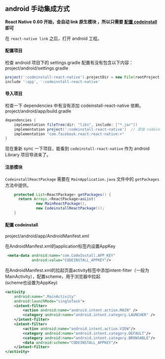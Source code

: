 ## android 手动集成方式

**React Native 0.60 开始，会自动 link 原生模块 ，所以只需要 [配置 codeinstall](#step4) 即可**


在 `react-native link` 之后，打开 android 工程。

#### 配置项目
检查 android 项目下的 settings.gradle 配置有没有包含以下内容：  
project/android/settings.gradle  
``` gradle
project(':codeinstall-react-native').projectDir = new File(rootProject.projectDir, '../node_modules/codeinstall-react-native/android')
include ':app', ':codeinstall-react-native'
```
#### 导入项目
检查一下 dependencies 中有没有添加 codeinstall-react-native 依赖。
project/android/app/build.gradle

``` gradle
dependencies {
    implementation fileTree(dir: "libs", include: ["*.jar"])
    implementation project(':codeinstall-react-native')  // 添加 codeinstall 依赖
    implementation "com.facebook.react:react-native:+" 
}
```

现在重新 sync 一下项目，能看到 `codeinstall-react-native` 作为 android Library 项目导进来了。
#### 注册模块
`CodeinstallReactPackage` 需要在 `MainApplication.java` 文件中的 `getPackages` 方法中提供。

``` java
    protected List<ReactPackage> getPackages() {
      return Arrays.<ReactPackage>asList(
              new MainReactPackage(),
              new CodeinstallReactPackage());
    }

```

#### 配置 codeinstall
<a id='step4'></a>
project/android/app/AndroidManifest.xml

在AndroidManifest.xml的application标签内设置AppKey  
``` xml
 <meta-data android:name="com.CodeInstall.APP_KEY"
            android:value="CODEINSTALL_APPKEY"/>

```

在AndroidManifest.xml的拉起页面activity标签中添加intent-filter（一般为MainActivity），配置scheme，用于浏览器中拉起  
(scheme也设置为AppKey)

``` xml
<activity
    android:name=".MainActivity"
    android:launchMode="singleTask">
    <intent-filter>
        <action android:name="android.intent.action.MAIN" />
        <category android:name="android.intent.category.LAUNCHER" />
    </intent-filter>
    <intent-filter>
        <action android:name="android.intent.action.VIEW"/>
        <category android:name="android.intent.category.DEFAULT"/>
        <category android:name="android.intent.category.BROWSABLE"/>
        <data android:scheme="CODEINSTALL_APPKEY"/>
    </intent-filter>
</activity>

```


